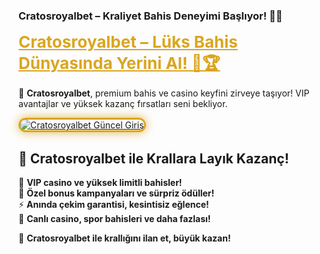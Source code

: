 ### **Cratosroyalbet – Kraliyet Bahis Deneyimi Başlıyor! 👑🔥**  

<a href="https://cutt.ly/CratosLink" title="Cratosroyalbet Güncel Giriş" style="color: #DAA520; font-size: 26px; font-weight: bold;">Cratosroyalbet – Lüks Bahis Dünyasında Yerini Al! 💎🏆</a>  

🏰 **Cratosroyalbet**, premium bahis ve casino keyfini zirveye taşıyor! VIP avantajlar ve yüksek kazanç fırsatları seni bekliyor.  

<a href="https://cutt.ly/CratosLink" title="Cratosroyalbet Güncel Giriş">  
<img src="https://i.ibb.co/BtMhhf6/g-venligiris.jpg" alt="Cratosroyalbet Güncel Giriş" style="max-width: 100%; border: 3px solid #DAA520; border-radius: 15px; box-shadow: 0px 0px 15px rgba(218, 165, 32, 0.8);">  
</a>  

## 🚀 **Cratosroyalbet ile Krallara Layık Kazanç!**  
👑 **VIP casino ve yüksek limitli bahisler!**  
🎁 **Özel bonus kampanyaları ve sürpriz ödüller!**  
⚡ **Anında çekim garantisi, kesintisiz eğlence!**  
🎲 **Canlı casino, spor bahisleri ve daha fazlası!**  

💎 **Cratosroyalbet ile krallığını ilan et, büyük kazan!**
